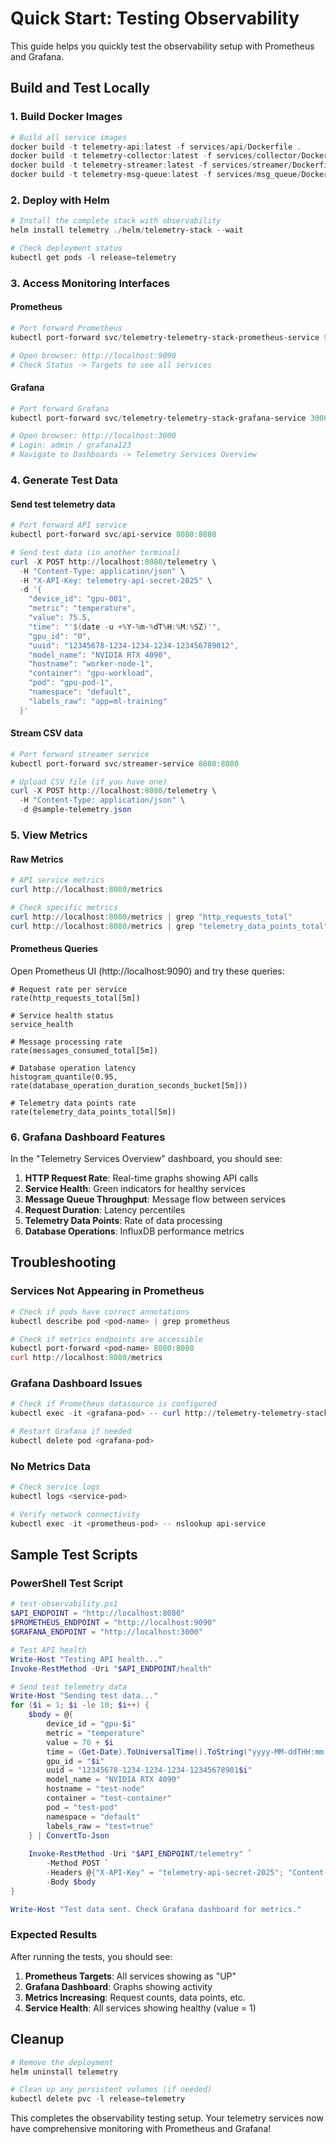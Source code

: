 # Quick Start: Testing Observability

This guide helps you quickly test the observability setup with Prometheus and Grafana.

## Build and Test Locally

### 1. Build Docker Images
```powershell
# Build all service images
docker build -t telemetry-api:latest -f services/api/Dockerfile .
docker build -t telemetry-collector:latest -f services/collector/Dockerfile .
docker build -t telemetry-streamer:latest -f services/streamer/Dockerfile .
docker build -t telemetry-msg-queue:latest -f services/msg_queue/Dockerfile .
```

### 2. Deploy with Helm
```powershell
# Install the complete stack with observability
helm install telemetry ./helm/telemetry-stack --wait

# Check deployment status
kubectl get pods -l release=telemetry
```

### 3. Access Monitoring Interfaces

#### Prometheus
```powershell
# Port forward Prometheus
kubectl port-forward svc/telemetry-telemetry-stack-prometheus-service 9090:9090

# Open browser: http://localhost:9090
# Check Status -> Targets to see all services
```

#### Grafana
```powershell
# Port forward Grafana
kubectl port-forward svc/telemetry-telemetry-stack-grafana-service 3000:3000

# Open browser: http://localhost:3000
# Login: admin / grafana123
# Navigate to Dashboards -> Telemetry Services Overview
```

### 4. Generate Test Data

#### Send test telemetry data
```powershell
# Port forward API service
kubectl port-forward svc/api-service 8080:8080

# Send test data (in another terminal)
curl -X POST http://localhost:8080/telemetry \
  -H "Content-Type: application/json" \
  -H "X-API-Key: telemetry-api-secret-2025" \
  -d '{
    "device_id": "gpu-001",
    "metric": "temperature",
    "value": 75.5,
    "time": "'$(date -u +%Y-%m-%dT%H:%M:%SZ)'",
    "gpu_id": "0",
    "uuid": "12345678-1234-1234-1234-123456789012",
    "model_name": "NVIDIA RTX 4090",
    "hostname": "worker-node-1",
    "container": "gpu-workload",
    "pod": "gpu-pod-1",
    "namespace": "default",
    "labels_raw": "app=ml-training"
  }'
```

#### Stream CSV data
```powershell
# Port forward streamer service
kubectl port-forward svc/streamer-service 8080:8080

# Upload CSV file (if you have one)
curl -X POST http://localhost:8080/telemetry \
  -H "Content-Type: application/json" \
  -d @sample-telemetry.json
```

### 5. View Metrics

#### Raw Metrics
```powershell
# API service metrics
curl http://localhost:8080/metrics

# Check specific metrics
curl http://localhost:8080/metrics | grep "http_requests_total"
curl http://localhost:8080/metrics | grep "telemetry_data_points_total"
```

#### Prometheus Queries
Open Prometheus UI (http://localhost:9090) and try these queries:

```promql
# Request rate per service
rate(http_requests_total[5m])

# Service health status
service_health

# Message processing rate
rate(messages_consumed_total[5m])

# Database operation latency
histogram_quantile(0.95, rate(database_operation_duration_seconds_bucket[5m]))

# Telemetry data points rate
rate(telemetry_data_points_total[5m])
```

### 6. Grafana Dashboard Features

In the "Telemetry Services Overview" dashboard, you should see:

1. **HTTP Request Rate**: Real-time graphs showing API calls
2. **Service Health**: Green indicators for healthy services
3. **Message Queue Throughput**: Message flow between services
4. **Request Duration**: Latency percentiles
5. **Telemetry Data Points**: Rate of data processing
6. **Database Operations**: InfluxDB performance metrics

## Troubleshooting

### Services Not Appearing in Prometheus
```powershell
# Check if pods have correct annotations
kubectl describe pod <pod-name> | grep prometheus

# Check if metrics endpoints are accessible
kubectl port-forward <pod-name> 8080:8080
curl http://localhost:8080/metrics
```

### Grafana Dashboard Issues
```powershell
# Check if Prometheus datasource is configured
kubectl exec -it <grafana-pod> -- curl http://telemetry-telemetry-stack-prometheus-service:9090/api/v1/status/config

# Restart Grafana if needed
kubectl delete pod <grafana-pod>
```

### No Metrics Data
```powershell
# Check service logs
kubectl logs <service-pod>

# Verify network connectivity
kubectl exec -it <prometheus-pod> -- nslookup api-service
```

## Sample Test Scripts

### PowerShell Test Script
```powershell
# test-observability.ps1
$API_ENDPOINT = "http://localhost:8080"
$PROMETHEUS_ENDPOINT = "http://localhost:9090"
$GRAFANA_ENDPOINT = "http://localhost:3000"

# Test API health
Write-Host "Testing API health..."
Invoke-RestMethod -Uri "$API_ENDPOINT/health"

# Send test telemetry data
Write-Host "Sending test data..."
for ($i = 1; $i -le 10; $i++) {
    $body = @{
        device_id = "gpu-$i"
        metric = "temperature"
        value = 70 + $i
        time = (Get-Date).ToUniversalTime().ToString("yyyy-MM-ddTHH:mm:ssZ")
        gpu_id = "$i"
        uuid = "12345678-1234-1234-1234-12345678901$i"
        model_name = "NVIDIA RTX 4090"
        hostname = "test-node"
        container = "test-container"
        pod = "test-pod"
        namespace = "default"
        labels_raw = "test=true"
    } | ConvertTo-Json
    
    Invoke-RestMethod -Uri "$API_ENDPOINT/telemetry" `
        -Method POST `
        -Headers @{"X-API-Key" = "telemetry-api-secret-2025"; "Content-Type" = "application/json"} `
        -Body $body
}

Write-Host "Test data sent. Check Grafana dashboard for metrics."
```

### Expected Results

After running the tests, you should see:

1. **Prometheus Targets**: All services showing as "UP"
2. **Grafana Dashboard**: Graphs showing activity
3. **Metrics Increasing**: Request counts, data points, etc.
4. **Service Health**: All services showing healthy (value = 1)

## Cleanup

```powershell
# Remove the deployment
helm uninstall telemetry

# Clean up any persistent volumes (if needed)
kubectl delete pvc -l release=telemetry
```

This completes the observability testing setup. Your telemetry services now have comprehensive monitoring with Prometheus and Grafana!